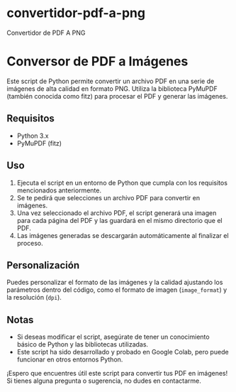 # convertidor-pdf-a-png
Convertidor de PDF A PNG
# Conversor de PDF a Imágenes

Este script de Python permite convertir un archivo PDF en una serie de imágenes de alta calidad en formato PNG. Utiliza la biblioteca PyMuPDF (también conocida como fitz) para procesar el PDF y generar las imágenes.

## Requisitos

- Python 3.x
- PyMuPDF (fitz)


## Uso

1. Ejecuta el script en un entorno de Python que cumpla con los requisitos mencionados anteriormente.
2. Se te pedirá que selecciones un archivo PDF para convertir en imágenes.
3. Una vez seleccionado el archivo PDF, el script generará una imagen para cada página del PDF y las guardará en el mismo directorio que el PDF.
4. Las imágenes generadas se descargarán automáticamente al finalizar el proceso.

## Personalización

Puedes personalizar el formato de las imágenes y la calidad ajustando los parámetros dentro del código, como el formato de imagen (`image_format`) y la resolución (`dpi`).

## Notas

- Si deseas modificar el script, asegúrate de tener un conocimiento básico de Python y las bibliotecas utilizadas.
- Este script ha sido desarrollado y probado en Google Colab, pero puede funcionar en otros entornos Python.

¡Espero que encuentres útil este script para convertir tus PDF en imágenes! Si tienes alguna pregunta o sugerencia, no dudes en contactarme.


